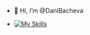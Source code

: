 - 👋 Hi, I’m @DaniBacheva

- [![My Skills](https://skillicons.dev/icons?i=js,react,angular,html,css,express,mongodb,git,postman,regex,ts,vscode,autocad)](https://skillicons.dev)

